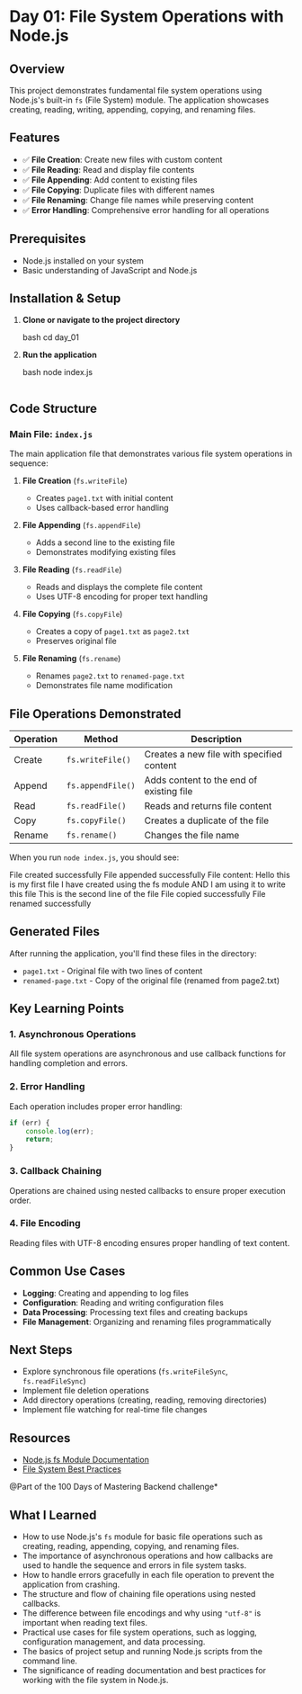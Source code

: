# Day 01: File System Operations with Node.js

## Overview

This project demonstrates fundamental file system operations using Node.js's built-in `fs` (File System) module. The application showcases creating, reading, writing, appending, copying, and renaming files.

## Features

- ✅ **File Creation**: Create new files with custom content
- ✅ **File Reading**: Read and display file contents
- ✅ **File Appending**: Add content to existing files
- ✅ **File Copying**: Duplicate files with different names
- ✅ **File Renaming**: Change file names while preserving content
- ✅ **Error Handling**: Comprehensive error handling for all operations

## Prerequisites

- Node.js installed on your system
- Basic understanding of JavaScript and Node.js

## Installation & Setup

1. **Clone or navigate to the project directory**

   bash
   cd day_01

2. **Run the application**

   bash
   node index.js
   ```

## Code Structure

### Main File: `index.js`

The main application file that demonstrates various file system operations in sequence:

1. **File Creation** (`fs.writeFile`)
   - Creates `page1.txt` with initial content
   - Uses callback-based error handling

2. **File Appending** (`fs.appendFile`)
   - Adds a second line to the existing file
   - Demonstrates modifying existing files

3. **File Reading** (`fs.readFile`)
   - Reads and displays the complete file content
   - Uses UTF-8 encoding for proper text handling

4. **File Copying** (`fs.copyFile`)
   - Creates a copy of `page1.txt` as `page2.txt`
   - Preserves original file

5. **File Renaming** (`fs.rename`)
   - Renames `page2.txt` to `renamed-page.txt`
   - Demonstrates file name modification

## File Operations Demonstrated

| Operation | Method | Description |
|-----------|--------|-------------|
| Create | `fs.writeFile()` | Creates a new file with specified content |
| Append | `fs.appendFile()` | Adds content to the end of existing file |
| Read | `fs.readFile()` | Reads and returns file content |
| Copy | `fs.copyFile()` | Creates a duplicate of the file |
| Rename | `fs.rename()` | Changes the file name |

<!-- ## Expected Output -->
When you run `node index.js`, you should see:

File created successfully
File appended successfully
File content:
Hello this is my first file I have created using the fs module AND I am using it to write this file
This is the second line of the file
File copied successfully
File renamed successfully

## Generated Files

After running the application, you'll find these files in the directory:

- `page1.txt` - Original file with two lines of content
- `renamed-page.txt` - Copy of the original file (renamed from page2.txt)

## Key Learning Points

### 1. **Asynchronous Operations**

All file system operations are asynchronous and use callback functions for handling completion and errors.

### 2. **Error Handling**

Each operation includes proper error handling:

```javascript
if (err) {
    console.log(err);
    return;
}
```

### 3. **Callback Chaining**

Operations are chained using nested callbacks to ensure proper execution order.

### 4. **File Encoding**

Reading files with UTF-8 encoding ensures proper handling of text content.

## Common Use Cases

- **Logging**: Creating and appending to log files
- **Configuration**: Reading and writing configuration files
- **Data Processing**: Processing text files and creating backups
- **File Management**: Organizing and renaming files programmatically

## Next Steps

- Explore synchronous file operations (`fs.writeFileSync`, `fs.readFileSync`)
- Implement file deletion operations
- Add directory operations (creating, reading, removing directories)
- Implement file watching for real-time file changes

## Resources

- [Node.js fs Module Documentation](https://nodejs.org/api/fs.html)
- [File System Best Practices](https://nodejs.org/en/docs/guides/working-with-different-filesystems/)

@Part of the 100 Days of Mastering Backend challenge*

## What I Learned

- How to use Node.js's `fs` module for basic file operations such as creating, reading, appending, copying, and renaming files.
- The importance of asynchronous operations and how callbacks are used to handle the sequence and errors in file system tasks.
- How to handle errors gracefully in each file operation to prevent the application from crashing.
- The structure and flow of chaining file operations using nested callbacks.
- The difference between file encodings and why using `"utf-8"` is important when reading text files.
- Practical use cases for file system operations, such as logging, configuration management, and data processing.
- The basics of project setup and running Node.js scripts from the command line.
- The significance of reading documentation and best practices for working with the file system in Node.js.
